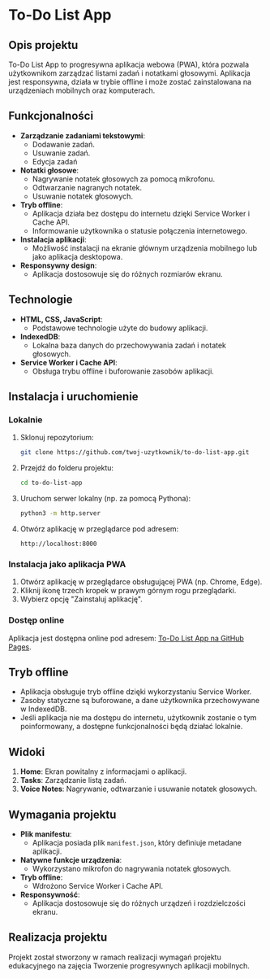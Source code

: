 # To-Do List App

## Opis projektu

To-Do List App to progresywna aplikacja webowa (PWA), która pozwala użytkownikom zarządzać listami zadań i notatkami głosowymi. Aplikacja jest responsywna, działa w trybie offline i może zostać zainstalowana na urządzeniach mobilnych oraz komputerach.

## Funkcjonalności

- **Zarządzanie zadaniami tekstowymi**:
  - Dodawanie zadań.
  - Usuwanie zadań.
  - Edycja zadań 
- **Notatki głosowe**:
  - Nagrywanie notatek głosowych za pomocą mikrofonu.
  - Odtwarzanie nagranych notatek.
  - Usuwanie notatek głosowych.
- **Tryb offline**:
  - Aplikacja działa bez dostępu do internetu dzięki Service Worker i Cache API.
  - Informowanie użytkownika o statusie połączenia internetowego.
- **Instalacja aplikacji**:
  - Możliwość instalacji na ekranie głównym urządzenia mobilnego lub jako aplikacja desktopowa.
- **Responsywny design**:
  - Aplikacja dostosowuje się do różnych rozmiarów ekranu.

## Technologie

- **HTML, CSS, JavaScript**:
  - Podstawowe technologie użyte do budowy aplikacji.
- **IndexedDB**:
  - Lokalna baza danych do przechowywania zadań i notatek głosowych.
- **Service Worker i Cache API**:
  - Obsługa trybu offline i buforowanie zasobów aplikacji.

## Instalacja i uruchomienie

### Lokalnie
1. Sklonuj repozytorium:
    ```bash
    git clone https://github.com/twoj-uzytkownik/to-do-list-app.git
    ```
2. Przejdź do folderu projektu:
    ```bash
    cd to-do-list-app
    ```
3. Uruchom serwer lokalny (np. za pomocą Pythona):
    ```bash
    python3 -m http.server
    ```
4. Otwórz aplikację w przeglądarce pod adresem:
    ```
    http://localhost:8000
    ```

### Instalacja jako aplikacja PWA
1. Otwórz aplikację w przeglądarce obsługującej PWA (np. Chrome, Edge).
2. Kliknij ikonę trzech kropek w prawym górnym rogu przeglądarki.
3. Wybierz opcję "Zainstaluj aplikację".

### Dostęp online
Aplikacja jest dostępna online pod adresem: [To-Do List App na GitHub Pages](https://cynamon122.github.io/todo-list-app/).

## Tryb offline

- Aplikacja obsługuje tryb offline dzięki wykorzystaniu Service Worker.
- Zasoby statyczne są buforowane, a dane użytkownika przechowywane w IndexedDB.
- Jeśli aplikacja nie ma dostępu do internetu, użytkownik zostanie o tym poinformowany, a dostępne funkcjonalności będą działać lokalnie.

## Widoki

1. **Home**: Ekran powitalny z informacjami o aplikacji.
2. **Tasks**: Zarządzanie listą zadań.
3. **Voice Notes**: Nagrywanie, odtwarzanie i usuwanie notatek głosowych.

## Wymagania projektu

- **Plik manifestu**:
  - Aplikacja posiada plik `manifest.json`, który definiuje metadane aplikacji.
- **Natywne funkcje urządzenia**:
  - Wykorzystano mikrofon do nagrywania notatek głosowych.
- **Tryb offline**:
  - Wdrożono Service Worker i Cache API.
- **Responsywność**:
  - Aplikacja dostosowuje się do różnych urządzeń i rozdzielczości ekranu.

## Realizacja projektu

Projekt został stworzony w ramach realizacji wymagań projektu edukacyjnego na zajęcia Tworzenie progresywnych aplikacji mobilnych.
